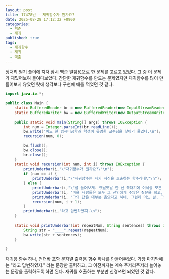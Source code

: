 ```yaml
---
layout: post
title: 17478번 - 재귀함수가 뭔가요?
date: 2025-08-28 17:12:32 +0900
categories:
  - 백준
  - 재귀
published: true
tags:
  - 재귀함수
  - 재귀
  - 백준
---
```

정처리 필기 풀이에 지쳐 잠시 백준 일퀘용으로 한 문제를 고르고 있었다. 그 중 이 문제가 재밌어보여 들여다보았다. 간단한 재귀함수를 만드는 문제였지만 재귀함수를 많이 만들어보지 않았던 탓에 생각보다 구현에 애를 먹었던 것 같다. 

```java
import java.io.*;  
  
public class Main {  
    static BufferedReader br = new BufferedReader(new InputStreamReader(System.in));  
    static BufferedWriter bw = new BufferedWriter(new OutputStreamWriter(System.out));  
  
    public static void main(String[] args) throws IOException {  
        int num = Integer.parseInt(br.readLine());  
        bw.write("어느 한 컴퓨터공학과 학생이 유명한 교수님을 찾아가 물었다.\n");  
        recursion(num, 0);  
  
        bw.flush();  
        bw.close();  
        br.close();  
    }  
    static void recursion(int num, int i) throws IOException {  
        printUnderbar(i,"\"재귀함수가 뭔가요?\"\n");  
        if (num == i) {  
            printUnderbar(i,"\"재귀함수는 자기 자신을 호출하는 함수라네\"\n");  
        } else {  
            printUnderbar(i,"\"잘 들어보게. 옛날옛날 한 산 꼭대기에 이세상 모든 지식을 통달한 선인이 있었어.\n");  
            printUnderbar(i, "마을 사람들은 모두 그 선인에게 수많은 질문을 했고, 모두 지혜롭게 대답해 주었지.\n");  
            printUnderbar(i, "그의 답은 대부분 옳았다고 하네. 그런데 어느 날, 그 선인에게 한 선비가 찾아와서 물었어.\"\n");  
            recursion(num, i + 1);  
        }  
        printUnderbar(i,"라고 답변하였지.\n");  
    }  
  
    static void printUnderbar(int repeatNum, String sentences) throws IOException {  
        String str = "____".repeat(repeatNum);  
        bw.write(str + sentences);  
    }  
  
}
```

재귀용 함수 하나, 언더바 포함 문자열 출력용 함수 하나를 만들어주었다. 가장 마지막에는 "라고 답변하였지." 라는 문장만 출력하고, 그 이전까지는 계속 주저리주저리 늘어놓는 문장을 출력하도록 하면 된다. 재귀를 호출하는 부분만 신경쓰면 되었던 것 같다.